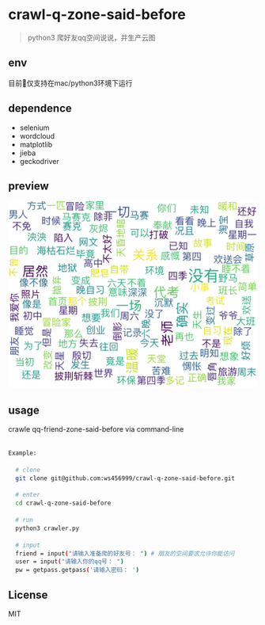 # crawl-q-zone-said-before

> python3 爬好友qq空间说说，并生产云图

## env
目前仅支持在mac/python3环境下运行

## dependence
- selenium
- wordcloud
- matplotlib
- jieba
- geckodriver

## preview
![Screenshot](./save/xxxxxxxx/cloud.png)

## usage

crawle qq-friend-zone-said-before via command-line

``` bash

Example:

  # clone
  git clone git@github.com:ws456999/crawl-q-zone-said-before.git

  # enter
  cd crawl-q-zone-said-before

  # run
  python3 crawler.py

  # input
  friend = input("请输入准备爬的好友号： ") # 朋友的空间要求允许你能访问
  user = input("请输入你的qq号： ")
  pw = getpass.getpass('请输入密码： ')


```

## License
MIT

